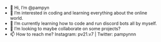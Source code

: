 - 👋 Hi, I’m @pampyn
- 👀 I’m interested in coding and learning everything about the online world.
- 🌱 I’m currently learning how to code and run discord bots all by myself.
- 💞️ I’m looking to maybe collaborate on some projects?
- 📫 How to reach me? Instagram: pv21.v7  |  Twitter: pampynnn

<!---
pampyn/pampyn is a ✨ special ✨ repository because its `README.md` (this file) appears on your GitHub profile.
You can click the Preview link to take a look at your changes.
--->
